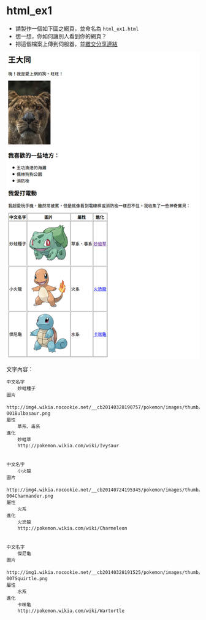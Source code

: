 # html_ex1

- 請製作一個如下圖之網頁，並命名為 `html_ex1.html`
- 想一想，你如何讓別人看到你的網頁？
- 把這個檔案上傳到伺服器，並[繳交分享連結](https://classroom.google.com/c/NjE2NjkwNzczMDMw/a/NjY0MDk1MzI2OTI3/details)

![alt 作業1截圖](html_ex1_screenshot.png)

文字內容：

```
中文名字
	妙蛙種子
圖片
	http://img4.wikia.nocookie.net/__cb20140328190757/pokemon/images/thumb/2/21/001Bulbasaur.png/200px-001Bulbasaur.png
屬性
	草系、毒系
進化
	妙蛙草
	http://pokemon.wikia.com/wiki/Ivysaur 


中文名字
	小火龍
圖片
	http://img4.wikia.nocookie.net/__cb20140724195345/pokemon/images/thumb/7/73/004Charmander.png/200px-004Charmander.png
屬性
	火系
進化
	火恐龍
	http://pokemon.wikia.com/wiki/Charmeleon 
	

中文名字
	傑尼龜
圖片
	http://img1.wikia.nocookie.net/__cb20140328191525/pokemon/images/thumb/3/39/007Squirtle.png/200px-007Squirtle.png
屬性
	水系
進化
	卡咪龜
	http://pokemon.wikia.com/wiki/Wartortle
```